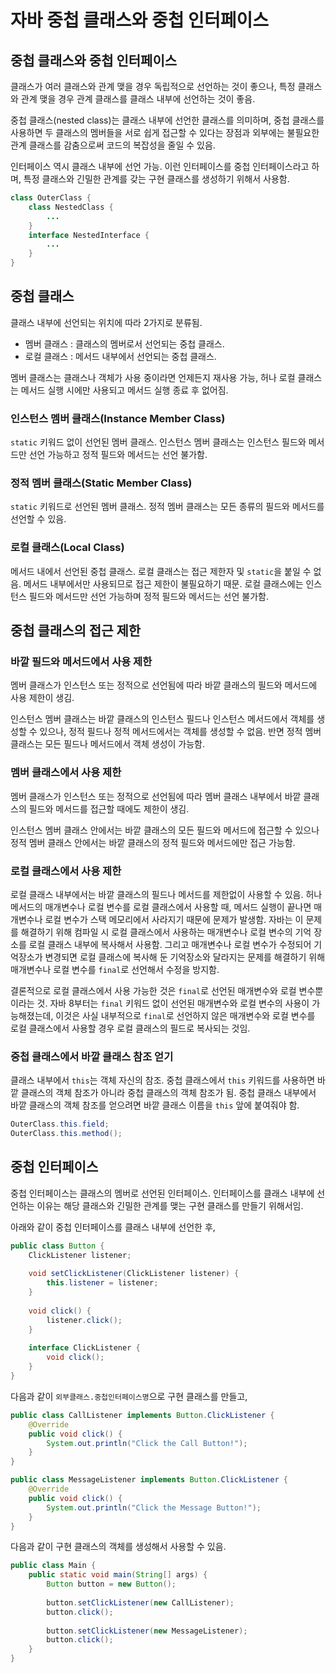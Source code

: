 # 자바 중첩 클래스와 중첩 인터페이스

## 중첩 클래스와 중첩 인터페이스

클래스가 여러 클래스와 관계 맺을 경우 독립적으로 선언하는 것이 좋으나, 특정 클래스와 관계 맺을 경우 관계 클래스를 클래스 내부에 선언하는 것이 좋음.

중첩 클래스(nested class)는 클래스 내부에 선언한 클래스를 의미하며, 중첩 클래스를 사용하면 두 클래스의 멤버들을 서로 쉽게 접근할 수 있다는 장점과 외부에는 불필요한 관계 클래스를 감춤으로써 코드의 복잡성을 줄일 수 있음.

인터페이스 역시 클래스 내부에 선언 가능. 이런 인터페이스를 중첩 인터페이스라고 하며, 특정 클래스와 긴밀한 관계를 갖는 구현 클래스를 생성하기 위해서 사용함.

```java
class OuterClass {
    class NestedClass {
        ...
    }
    interface NestedInterface {
        ...
    }
}
```



## 중첩 클래스

클래스 내부에 선언되는 위치에 따라 2가지로 분류됨.

- 멤버 클래스 : 클래스의 멤버로서 선언되는 중첩 클래스.
- 로컬 클래스 : 메서드 내부에서 선언되는 중첩 클래스.

멤버 클래스는 클래스나 객체가 사용 중이라면 언제든지 재사용 가능, 허나 로컬 클래스는 메서드 실행 시에만 사용되고 메서드 실행 종료 후 없어짐.

### 인스턴스 멤버 클래스(Instance Member Class)

`static` 키워드 없이 선언된 멤버 클래스. 인스턴스 멤버 클래스는 인스턴스 필드와 메서드만 선언 가능하고 정적 필드와 메서드는 선언 불가함.

### 정적 멤버 클래스(Static Member Class)

`static` 키워드로 선언된 멤버 클래스. 정적 멤버 클래스는 모든 종류의 필드와 메서드를 선언할 수 있음.

### 로컬 클래스(Local Class)

메서드 내에서 선언된 중첩 클래스. 로컬 클래스는 접근 제한자 및 `static`을 붙일 수 없음. 메서드 내부에서만 사용되므로 접근 제한이 불필요하기 때문. 로컬 클래스에는 인스턴스 필드와 메서드만 선언 가능하며 정적 필드와 메서드는 선언 불가함.



## 중첩 클래스의 접근 제한

### 바깥 필드와 메서드에서 사용 제한

멤버 클래스가 인스턴스 또는 정적으로 선언됨에 따라 바깥 클래스의 필드와 메서드에 사용 제한이 생김.

인스턴스 멤버 클래스는 바깥 클래스의 인스턴스 필드나 인스턴스 메서드에서 객체를 생성할 수 있으나, 정적 필드나 정적 메서드에서는 객체를 생성할 수 없음. 반면 정적 멤버 클래스는 모든 필드나 메서드에서 객체 생성이 가능함.

### 멤버 클래스에서 사용 제한

멤버 클래스가 인스턴스 또는 정적으로 선언됨에 따라 멤버 클래스 내부에서 바깥 클래스의 필드와 메서드를 접근할 때에도 제한이 생김.

인스턴스 멤버 클래스 안에서는 바깥 클래스의 모든 필드와 메서드에 접근할 수 있으나 정적 멤버 클래스 안에서는 바깥 클래스의 정적 필드와 메서드에만 접근 가능함.

### 로컬 클래스에서 사용 제한

로컬 클래스 내부에서는 바깥 클래스의 필드나 메서드를 제한없이 사용할 수 있음. 허나 메서드의 매개변수나 로컬 변수를 로컬 클래스에서 사용할 때, 메서드 실행이 끝나면 매개변수나 로컬 변수가 스택 메모리에서 사라지기 때문에 문제가 발생함. 자바는 이 문제를 해결하기 위해 컴파일 시 로컬 클래스에서 사용하는 매개변수나 로컬 변수의 기억 장소를 로컬 클래스 내부에 복사해서 사용함. 그리고 매개변수나 로컬 변수가 수정되어 기억장소가 변경되면 로컬 클래스에 복사해 둔 기억장소와 달라지는 문제를 해결하기 위해 매개변수나 로컬 변수를 `final`로 선언해서 수정을 방지함.

결론적으로 로컬 클래스에서 사용 가능한 것은 `final`로 선언된 매개변수와 로컬 변수뿐이라는 것. 자바 8부터는 `final` 키워드 없이 선언된 매개변수와 로컬 변수의 사용이 가능해졌는데, 이것은 사실 내부적으로 `final`로 선언하지 않은 매개변수와 로컬 변수를 로컬 클래스에서 사용할 경우 로컬 클래스의 필드로 복사되는 것임.

### 중첩 클래스에서 바깥 클래스 참조 얻기

클래스 내부에서 `this`는 객체 자신의 참조. 중첩 클래스에서 `this` 키워드를 사용하면 바깥 클래스의 객체 참조가 아니라 중첩 클래스의 객체 참조가 됨. 중첩 클래스 내부에서 바깥 클래스의 객체 참조를 얻으려면 바깥 클래스 이름을 `this` 앞에 붙여줘야 함.

```java
OuterClass.this.field;
OuterClass.this.method();
```



## 중첩 인터페이스

중첩 인터페이스는 클래스의 멤버로 선언된 인터페이스. 인터페이스를 클래스 내부에 선언하는 이유는 해당 클래스와 긴밀한 관계를 맺는 구현 클래스를 만들기 위해서임.

아래와 같이 중첩 인터페이스를 클래스 내부에 선언한 후,

```java
public class Button {
    ClickListener listener;
    
    void setClickListener(ClickListener listener) {
        this.listener = listener;
    }
    
    void click() {
        listener.click();
    }
    
    interface ClickListener {
        void click();
    }
}
```

다음과 같이 `외부클래스.중첩인터페이스명`으로 구현 클래스를 만들고,

```java
public class CallListener implements Button.ClickListener {
    @Override
    public void click() {
        System.out.println("Click the Call Button!");
    }
}
```

```java
public class MessageListener implements Button.ClickListener {
    @Override
    public void click() {
        System.out.println("Click the Message Button!");
    }
}
```

다음과 같이 구현 클래스의 객체를 생성해서 사용할 수 있음.

```java
public class Main {
    public static void main(String[] args) {
        Button button = new Button();
        
        button.setClickListener(new CallListener);
        button.click();
        
        button.setClickListener(new MessageListener);
        button.click();
    }
}
```